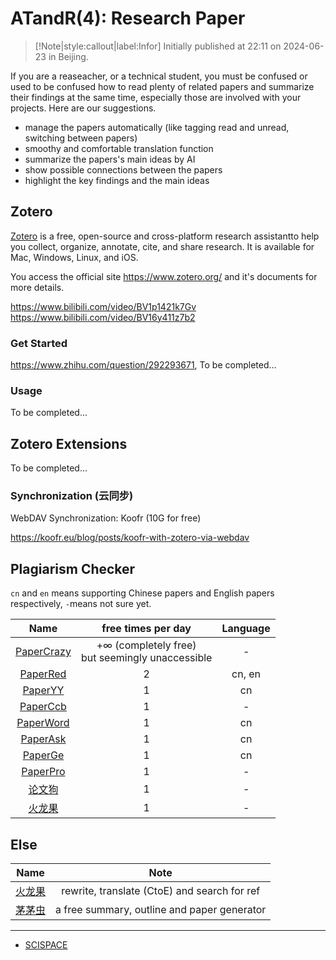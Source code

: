 # ATandR(4): Research Paper

> [!Note|style:callout|label:Infor]
Initially published at 22:11 on 2024-06-23 in Beijing.


If you are a reaseacher, or a technical student, you must be confused or used to be confused how to read plenty of related papers and summarize their findings at the same time, especially those are involved with your projects. Here are our suggestions.

- manage the papers automatically (like tagging read and unread, switching between papers)
- smoothy and comfortable translation function
- summarize the papers's main ideas by AI
- show possible connections between the papers
- highlight the key findings and the main ideas

## Zotero

[Zotero](https://www.zotero.org/) is a free, open-source and cross-platform research assistantto help you
collect, organize, annotate, cite, and share research. It is available for Mac, Windows, Linux, and iOS. 

You access the official site https://www.zotero.org/ and it's documents for more details.

https://www.bilibili.com/video/BV1p1421k7Gv  
https://www.bilibili.com/video/BV16y411z7b2

### Get Started
https://www.zhihu.com/question/292293671, To be completed...

### Usage
To be completed...

## Zotero Extensions
To be completed...

###  Synchronization (云同步)

WebDAV Synchronization: Koofr (10G for free)

https://koofr.eu/blog/posts/koofr-with-zotero-via-webdav

## Plagiarism Checker

`cn` and `en` means supporting Chinese papers and English papers respectively, `-`means not sure yet.

<div class='center'>

| Name | free times per day | Language |
|:-:|:-:|:-:|
 | [PaperCrazy](https://www.papercrazy.cn/) | $+\infty$ (completely free)<br>but seemingly unaccessible | - |
 | [PaperRed](https://www.paperred.com/check) | 2 | cn, en |
 | [PaperYY](https://www.paperyy.cn/NoLoginPost.aspx) | 1 | cn |
 | [PaperCcb](https://www.paperccb.com/) | 1 | - |
 | [PaperWord](https://www.paperword.com/NoLoginPost.aspx) | 1 | cn |
 | [PaperAsk](https://paperask.yuebaixx.top/NoLoginPost.aspx) | 1 | cn |
 | [PaperGe](https://m.paperge.com/#/pages/index/check?=) | 1 | cn |
 | [PaperPro](https://check.paperpro.cn/#/check) | 1 | - |
 | [论文狗](https://check.lunwengo.net/#/check) | 1 | - |
  | [火龙果](https://web.mypitaya.com/writing?type=&from=home&assistant=6&subAssistant=auto&id=d774a140-4334-11ef-b1a0-9b68468f3f15) | 1 | - | 
</div>


## Else 

<div class='center'>

| Name | Note | 
|:-:|:-:|
 | [火龙果](https://web.mypitaya.com/writing?type=&from=home&assistant=6&subAssistant=auto&id=d774a140-4334-11ef-b1a0-9b68468f3f15) |rewrite, translate (CtoE) and search for ref |  
 | [茅茅虫](https://mymmc.net.cn/) | a free summary, outline and paper generator |  
 
</div>

---

- [SCISPACE](https://www.zhihu.com/question/321671908/answer/3520018138?utm_campaign=shareopn&utm_medium=social&utm_psn=1795000531623735297&utm_source=wechat_session)